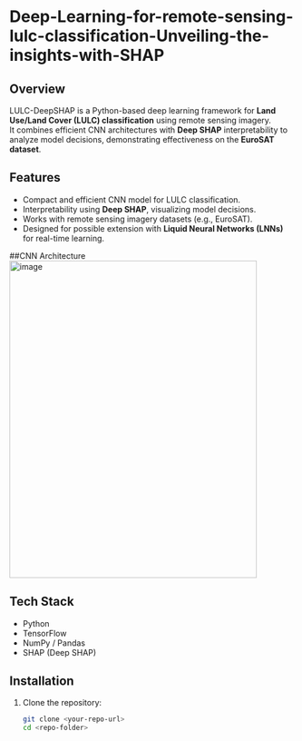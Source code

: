 # Deep-Learning-for-remote-sensing-lulc-classification-Unveiling-the-insights-with-SHAP



## Overview
LULC-DeepSHAP is a Python-based deep learning framework for **Land Use/Land Cover (LULC) classification** using remote sensing imagery.  
It combines efficient CNN architectures with **Deep SHAP** interpretability to analyze model decisions, demonstrating effectiveness on the **EuroSAT dataset**.

## Features
- Compact and efficient CNN model for LULC classification.
- Interpretability using **Deep SHAP**, visualizing model decisions.
- Works with remote sensing imagery datasets (e.g., EuroSAT).
- Designed for possible extension with **Liquid Neural Networks (LNNs)** for real-time learning.

##CNN Architecture
<img width="436" height="559" alt="image" src="https://github.com/user-attachments/assets/a416cfd5-80a5-4078-a53d-c275b84f0ff8" />


## Tech Stack
- Python  
- TensorFlow  
- NumPy / Pandas  
- SHAP (Deep SHAP)  

## Installation
1. Clone the repository:
   ```bash
   git clone <your-repo-url>
   cd <repo-folder>
